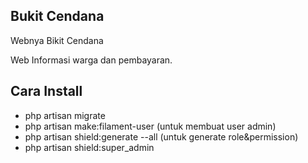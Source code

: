 ## Bukit Cendana

Webnya Bikit Cendana

Web Informasi warga dan pembayaran.

## Cara Install
- php artisan migrate
- php artisan make:filament-user (untuk membuat user admin)
- php artisan shield:generate --all (untuk generate role&permission)
- php artisan shield:super_admin